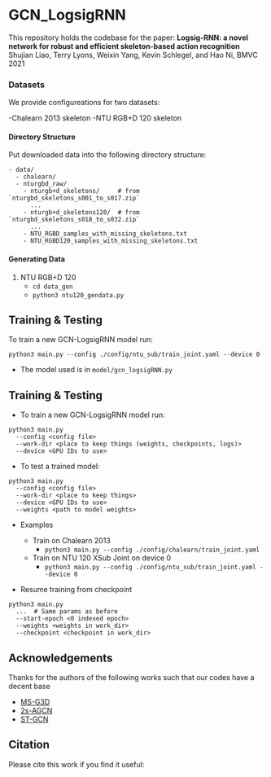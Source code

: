# GCN_LogsigRNN

This repository holds the codebase for the paper:
**Logsig-RNN: a novel network for robust and efficient skeleton-based action recognition** Shujian Liao, Terry Lyons, Weixin Yang, Kevin Schlegel, and Hao Ni, BMVC 2021
### Datasets
We provide configureations for two datasets:

-Chalearn 2013 skeleton
-NTU RGB+D 120 skeleton

#### Directory Structure

Put downloaded data into the following directory structure:

```
- data/
  - chalearn/
  - nturgbd_raw/
    - nturgb+d_skeletons/     # from `nturgbd_skeletons_s001_to_s017.zip`
      ...
    - nturgb+d_skeletons120/  # from `nturgbd_skeletons_s018_to_s032.zip`
      ...
    - NTU_RGBD_samples_with_missing_skeletons.txt
    - NTU_RGBD120_samples_with_missing_skeletons.txt
```

#### Generating Data

1. NTU RGB+D 120
    - `cd data_gen`
    - `python3 ntu120_gendata.py`
    
## Training & Testing

To train a new GCN-LogsigRNN model run:
```
python3 main.py --config ./config/ntu_sub/train_joint.yaml --device 0
```
- The model used is in `model/gcn_logsigRNN.py`

## Training & Testing

- To train a new GCN-LogsigRNN model run:
```
python3 main.py
  --config <config file>
  --work-dir <place to keep things (weights, checkpoints, logs)>
  --device <GPU IDs to use>
```

- To test a trained model:
```
python3 main.py
  --config <config file>
  --work-dir <place to keep things>
  --device <GPU IDs to use>
  --weights <path to model weights>
```

- Examples
  - Train on Chalearn 2013
    - `python3 main.py --config ./config/chalearn/train_joint.yaml `
  - Train on NTU 120 XSub Joint on device 0
    - `python3 main.py --config ./config/ntu_sub/train_joint.yaml --device 0`

- Resume training from checkpoint
```
python3 main.py
  ...  # Same params as before
  --start-epoch <0 indexed epoch>
  --weights <weights in work_dir>
  --checkpoint <checkpoint in work_dir>
```

## Acknowledgements

Thanks for the authors of the following works such that our codes have a decent base
  - [MS-G3D](https://github.com/kenziyuliu/MS-G3D)
  - [2s-AGCN](https://github.com/lshiwjx/2s-AGCN)
  - [ST-GCN](https://github.com/yysijie/st-gcn)

## Citation

Please cite this work if you find it useful:




  
